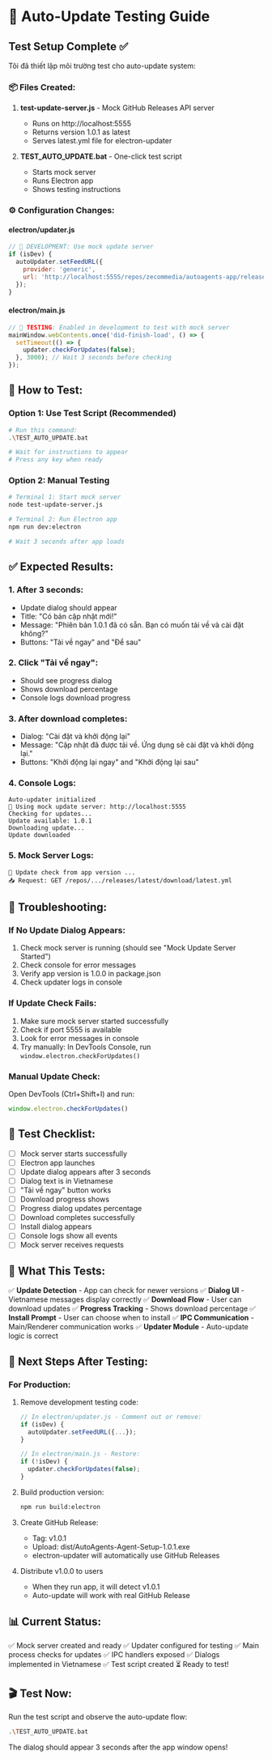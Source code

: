 # 🧪 Auto-Update Testing Guide

## Test Setup Complete ✅

Tôi đã thiết lập môi trường test cho auto-update system:

### 📦 Files Created:
1. **test-update-server.js** - Mock GitHub Releases API server
   - Runs on http://localhost:5555
   - Returns version 1.0.1 as latest
   - Serves latest.yml file for electron-updater

2. **TEST_AUTO_UPDATE.bat** - One-click test script
   - Starts mock server
   - Runs Electron app
   - Shows testing instructions

### ⚙️ Configuration Changes:

#### electron/updater.js
```javascript
// 🧪 DEVELOPMENT: Use mock update server
if (isDev) {
  autoUpdater.setFeedURL({
    provider: 'generic',
    url: 'http://localhost:5555/repos/zecommedia/autoagents-app/releases/latest/download'
  });
}
```

#### electron/main.js
```javascript
// 🧪 TESTING: Enabled in development to test with mock server
mainWindow.webContents.once('did-finish-load', () => {
  setTimeout(() => {
    updater.checkForUpdates(false);
  }, 3000); // Wait 3 seconds before checking
});
```

## 🎯 How to Test:

### Option 1: Use Test Script (Recommended)
```bash
# Run this command:
.\TEST_AUTO_UPDATE.bat

# Wait for instructions to appear
# Press any key when ready
```

### Option 2: Manual Testing
```bash
# Terminal 1: Start mock server
node test-update-server.js

# Terminal 2: Run Electron app
npm run dev:electron

# Wait 3 seconds after app loads
```

## ✅ Expected Results:

### 1. After 3 seconds:
- Update dialog should appear
- Title: "Có bản cập nhật mới!"
- Message: "Phiên bản 1.0.1 đã có sẵn. Bạn có muốn tải về và cài đặt không?"
- Buttons: "Tải về ngay" and "Để sau"

### 2. Click "Tải về ngay":
- Should see progress dialog
- Shows download percentage
- Console logs download progress

### 3. After download completes:
- Dialog: "Cài đặt và khởi động lại"
- Message: "Cập nhật đã được tải về. Ứng dụng sẽ cài đặt và khởi động lại."
- Buttons: "Khởi động lại ngay" and "Khởi động lại sau"

### 4. Console Logs:
```
Auto-updater initialized
🧪 Using mock update server: http://localhost:5555
Checking for updates...
Update available: 1.0.1
Downloading update...
Update downloaded
```

### 5. Mock Server Logs:
```
📡 Update check from app version ...
📥 Request: GET /repos/.../releases/latest/download/latest.yml
```

## 🐛 Troubleshooting:

### If No Update Dialog Appears:
1. Check mock server is running (should see "Mock Update Server Started")
2. Check console for error messages
3. Verify app version is 1.0.0 in package.json
4. Check updater logs in console

### If Update Check Fails:
1. Make sure mock server started successfully
2. Check if port 5555 is available
3. Look for error messages in console
4. Try manually: In DevTools Console, run `window.electron.checkForUpdates()`

### Manual Update Check:
Open DevTools (Ctrl+Shift+I) and run:
```javascript
window.electron.checkForUpdates()
```

## 📝 Test Checklist:

- [ ] Mock server starts successfully
- [ ] Electron app launches
- [ ] Update dialog appears after 3 seconds
- [ ] Dialog text is in Vietnamese
- [ ] "Tải về ngay" button works
- [ ] Download progress shows
- [ ] Progress dialog updates percentage
- [ ] Download completes successfully
- [ ] Install dialog appears
- [ ] Console logs show all events
- [ ] Mock server receives requests

## 🎉 What This Tests:

✅ **Update Detection** - App can check for newer versions
✅ **Dialog UI** - Vietnamese messages display correctly
✅ **Download Flow** - User can download updates
✅ **Progress Tracking** - Shows download percentage
✅ **Install Prompt** - User can choose when to install
✅ **IPC Communication** - Main/Renderer communication works
✅ **Updater Module** - Auto-update logic is correct

## 🚀 Next Steps After Testing:

### For Production:
1. Remove development testing code:
   ```javascript
   // In electron/updater.js - Comment out or remove:
   if (isDev) {
     autoUpdater.setFeedURL({...});
   }
   
   // In electron/main.js - Restore:
   if (!isDev) {
     updater.checkForUpdates(false);
   }
   ```

2. Build production version:
   ```bash
   npm run build:electron
   ```

3. Create GitHub Release:
   - Tag: v1.0.1
   - Upload: dist/AutoAgents-Agent-Setup-1.0.1.exe
   - electron-updater will automatically use GitHub Releases

4. Distribute v1.0.0 to users
   - When they run app, it will detect v1.0.1
   - Auto-update will work with real GitHub Release

## 📊 Current Status:

✅ Mock server created and ready
✅ Updater configured for testing
✅ Main process checks for updates
✅ IPC handlers exposed
✅ Dialogs implemented in Vietnamese
✅ Test script created
⏳ Ready to test!

## 🎬 Test Now:

Run the test script and observe the auto-update flow:
```bash
.\TEST_AUTO_UPDATE.bat
```

The dialog should appear 3 seconds after the app window opens!
